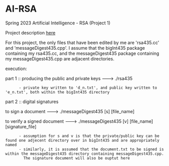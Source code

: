 # AI-RSA
Spring 2023 Artificial Intelligence - RSA (Project 1)

Project description [here](https://www.cs.uakron.edu/~duan/classes/435/projects/project1/project1.htm)

For this project, the only files that have been edited by me are 'rsa435.cc' and 'messageDigest435.cpp'.
I assume that the bigInt435 package containing my rsa435.cc, and the messageDigest435 package containing my messageDigest435.cpp
are adjacent directories.

execution:

part 1 :: producing the public and private keys ---> ./rsa435
          
          - private key written to 'd_n.txt', and public key written to 'e_n.txt', both within the bigInt435 directory

part 2 :: digital signatures

to sign a document          ---> ./messageDigest435 [s] [file_name]

to verify a signed document ---> ./messageDigest435 [v] [file_name] [signature_file]
           
          - assumption for s and v is that the private/public key can be found one adjecent directory over in bigInt435 and are appropriately named
          - similarly, it is assumed that the document.txt to be signed is within the messageDigest435 directory containing messageDigest435.cpp.
            The signature document will also be ouptut here
            
           
           

